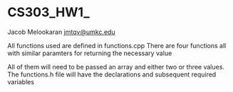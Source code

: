 # CS303_HW1_

Jacob Melookaran 
jmtqv@umkc.edu

All functions used are defined in functions.cpp
There are four functions all with similar paramters for returning the necessary value 

All of them will need to be passed an array and either two or three values. The functions.h file will have the declarations and subsequent required variables

